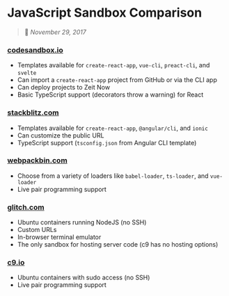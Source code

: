 # JavaScript Sandbox Comparison
> :calendar: *November 29, 2017*

### [codesandbox.io](https://codesandbox.io)
  * Templates available for `create-react-app`, `vue-cli`, `preact-cli`, and `svelte`
  * Can import a `create-react-app` project from GitHub or via the CLI app
  * Can deploy projects to Zeit Now
  * Basic TypeScript support (decorators throw a warning) for React


### [stackblitz.com](https://stackblitz.com)
  * Templates available for `create-react-app`, `@angular/cli`, and `ionic`
  * Can customize the public URL
  * TypeScript support (`tsconfig.json` from Angular CLI template)


### [webpackbin.com](https://webpackbin.com)
  * Choose from a variety of loaders like `babel-loader`, `ts-loader`, and `vue-loader`
  * Live pair programming support


### [glitch.com](https://glitch.com)
  * Ubuntu containers running NodeJS (no SSH)
  * Custom URLs
  * In-browser terminal emulator
  * The only sandbox for hosting server code (c9 has no hosting options)


### [c9.io](https://c9.io)
  * Ubuntu containers with sudo access (no SSH)
  * Live pair programming support
